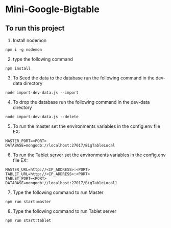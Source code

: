 # Mini-Google-Bigtable

## To run this project

1. Install nodemon

```
npm i -g nodemon
```

2. type the following command

```
npm install
```

3. To Seed the data to the database run the following command in the dev-data directory

```
node import-dev-data.js --import
```

4. To drop the database run the following command in the dev-data directory

```
node import-dev-data.js --delete
```

5. To run the master set the environments variables in the config.env file EX:

```
MASTER_PORT=<PORT>
DATABASE=mongodb://localhost:27017/BigTableLocal
```

6. To run the Tablet server set the environments variables in the config.env file EX:

```
MASTER_URL=http://<IP_ADDRESS>:<PORT>
TABLET_URL=http://<IP_ADDRESS>:<PORT>
TABLET_PORT=<PORT>
DATABASE=mongodb://localhost:27017/BigTableLocal1
```

7. Type the following command to run Master

```
npm run start:master
```

8. Type the following command to run Tablet server

```
npm run start:tablet
```
